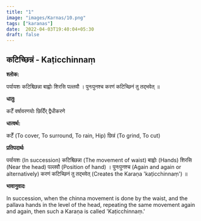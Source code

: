 ```yaml
---
title: "1"
image: "images/Karnas/10.png"
tags: ["karanas"]
date:  2022-04-03T19:40:04+05:30
draft: false
---
```


## कटिच्छिन्नं - Kaṭicchinnaṃ

**श्लोक:**


पर्यायशः कटिश्च्छिन्ना बाह्वोः शिरसि पल्लवौ । पुनःपुनश्च करणं कटिच्छिनं तु तद्भवेत् ॥


**धातुः**


कटेँ वर्षावरणयोः
छिदिँर् द्वैधीकरणे


**धात्वर्थ:**


कटेँ (To cover, To surround, To rain, Hip)
छिन्नं (To grind, To cut)


**प्रतिपदार्थः**



पर्यायशः (In succession) कटिश्च्छिन्ना (The movement of waist) बाह्वोः (Hands) शिरसि (Near the head) पल्लवौ (Position of hand) । पुनःपुनश्च (Again and again or alternatively) करणं कटिच्छिनं तु तद्भवेत् (Creates the Karaṇa 'kaṭicchinnaṃ') ॥

**भावानुवादः**


In succession, when the chinna movement is done by the waist, and the pallava hands in the level of the head, repeating the same movement again and again, then such a Karaṇa is called 'Kaṭicchinnaṃ.'

